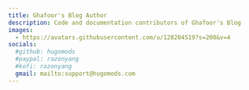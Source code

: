 ```yaml
---
title: Ghafoor's Blog Author
description: Code and documentation contributors of Ghafoor's Blog
images:
  - https://avatars.githubusercontent.com/u/128204519?s=200&v=4
socials:
  #github: hugomods
  #paypal: razonyang
  #kofi: razonyang
  gmail: mailto:support@hugomods.com
---
```

